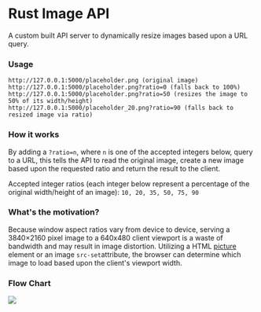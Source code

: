 # Rust Image API

A custom built API server to dynamically resize images based upon a URL query.

### Usage

```
http://127.0.0.1:5000/placeholder.png (original image)
http://127.0.0.1:5000/placeholder.png?ratio=0 (falls back to 100%)
http://127.0.0.1:5000/placeholder.png?ratio=50 (resizes the image to 50% of its width/height)
http://127.0.0.1:5000/placeholder_20.png?ratio=90 (falls back to resized image via ratio)
```

### How it works

By adding a `?ratio=n`, where `n` is one of the accepted integers below, query to a URL, this tells the
API to read the original image, create a new image based upon the requested ratio and return the result
to the client.

Accepted integer ratios (each integer below represent a percentage of the original width/height of an image):
`10, 20, 35, 50, 75, 90`

### What's the motivation?

Because window aspect ratios vary from device to device, serving a 3840×2160 pixel image to a 640x480 client
viewport is a waste of bandwidth and may result in image distortion. Utilizing a HTML [picture](https://www.w3schools.com/TAGS/tag_picture.asp) element or an image
`src-set`attribute, the browser can determine which image to load based upon the client's viewport width.

### Flow Chart

<img src="https://i.imgur.com/m7j3XOU.png" />
